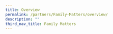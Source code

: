 ```yaml
---
title: Overview
permalink: /partners/Family-Matters/overview/
description: ""
third_nav_title: Family Matters
---
```

